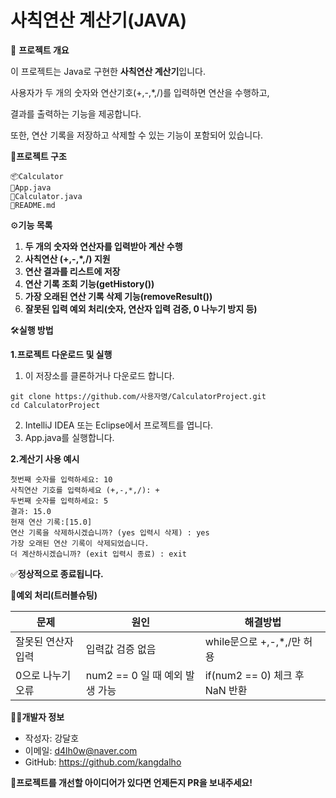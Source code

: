 # 사칙연산 계산기(JAVA)
📌 **프로젝트 개요**

이 프로젝트는 Java로 구현한 **사칙연산 계산기**입니다.

사용자가 두 개의 숫자와 연산기호(+,-,*,/)를 입력하면 연산을 수행하고,

결과를 출력하는 기능을 제공합니다. 

또한, 연산 기록을 저장하고 삭제할 수 있는 기능이 포함되어 있습니다.

📁**프로젝트 구조**
```
📦Calculator
📄App.java
📄Calculator.java
📄README.md
```

⚙**기능 목록**
1. **두 개의 숫자와 연산자를 입력받아 계산 수행**
2. **사칙연산 (+,-,*,/) 지원**
3. **연산 결과를 리스트에 저장**
4. **연산 기록 조회 기능(getHistory())**
5. **가장 오래된 연산 기록 삭제 기능(removeResult())**
6. **잘못된 입력 예외 처리(숫자, 연산자 입력 검증, 0 나누기 방지 등)**

🛠**실행 방법**

**1.프로젝트 다운로드 및 실행**

1. 이 저장소를 클론하거나 다운로드 합니다.
```
git clone https://github.com/사용자명/CalculatorProject.git
cd CalculatorProject
```
2. IntelliJ IDEA 또는 Eclipse에서 프로젝트를 엽니다.
3. App.java를 실행합니다.

**2.계산기 사용 예시**
```
첫번째 숫자를 입력하세요: 10
사칙연산 기호를 입력하세요 (+,-,*,/): +
두번째 숫자를 입력하세요: 5
결과: 15.0
현재 연산 기록:[15.0]
연산 기록을 삭제하시겠습니까? (yes 입력시 삭제) : yes
가장 오래된 연산 기록이 삭제되었습니다.
더 계산하시겠습니까? (exit 입력시 종료) : exit
```
✅**정상적으로 종료됩니다.**

🔧**예외 처리(트러블슈팅)**

|문제|원인|해결방법|
|----|----|--------|
|잘못된 연산자 입력|입력값 검증 없음|while문으로 +,-,*,/만 허용|   
|0으로 나누기 오류|num2 == 0 일 때 예외 발생 가능| if(num2 == 0) 체크 후 NaN 반환|


👨‍💻**개발자 정보**
- 작성자: 강달호
- 이메일: d4lh0w@naver.com
- GitHub: https://github.com/kangdalho

🚀**프로젝트를 개선할 아이디어가 있다면 언제든지 PR을 보내주세요!**
